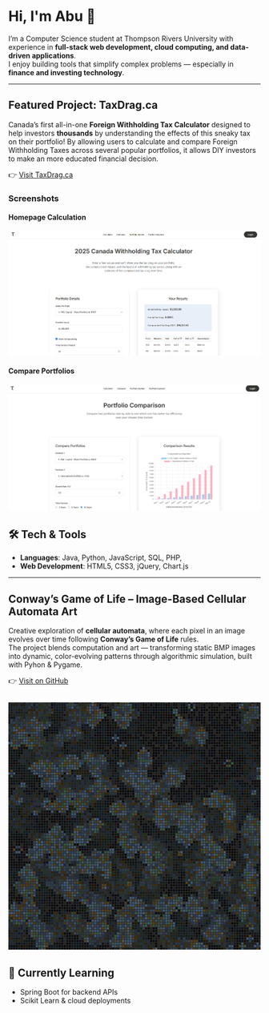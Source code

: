 # Hi, I'm Abu 👋  

I’m a Computer Science student at Thompson Rivers University with experience in **full-stack web development, cloud computing, and data-driven applications**.  
I enjoy building tools that simplify complex problems — especially in **finance and investing technology**.  

---
## Featured Project: TaxDrag.ca  
Canada’s first all-in-one **Foreign Withholding Tax Calculator** designed to help investors **thousands** by understanding the effects of this sneaky tax on their portfolio! By allowing users to calculate and compare Foreign Withholding Taxes across several popular portfolios, it allows DIY investors to make an more educated financial decision.

👉 [Visit TaxDrag.ca](https://taxdrag.ca)  

### Screenshots  
#### Homepage Calculation  
![Calculator](assets/HomePage.png)  

#### Compare Portfolios  
![Calculator](assets/Compare.png)  

## 🛠️ Tech & Tools  
- **Languages**: Java, Python, JavaScript, SQL, PHP,
- **Web Development**: HTML5, CSS3, jQuery, Chart.js
---
## Conway’s Game of Life – Image-Based Cellular Automata Art  

Creative exploration of **cellular automata**, where each pixel in an image evolves over time following **Conway’s Game of Life** rules.  
The project blends computation and art — transforming static BMP images into dynamic, color-evolving patterns through algorithmic simulation, built with Pyhon & Pygame.  

👉 [Visit on GitHub](https://github.com/Abu-Sharif/conways-game-of-life-image-patterns)

![Calculator](assets/morrocan_50gen.png)  
---

## 🌱 Currently Learning  
- Spring Boot for backend APIs  
- Scikit Learn & cloud deployments  

